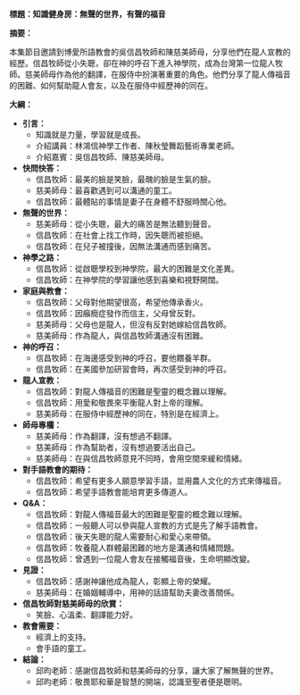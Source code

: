 **標題：知識健身房：無聲的世界，有聲的福音**

**摘要：**

本集節目邀請到博愛所語教會的吳信昌牧師和陳慈美師母，分享他們在龍人宣教的經歷。信昌牧師從小失聰，卻在神的呼召下進入神學院，成為台灣第一位龍人牧師。慈美師母作為他的翻譯，在服侍中扮演著重要的角色。他們分享了龍人傳福音的困難、如何幫助龍人會友，以及在服侍中經歷神的同在。

**大綱：**

* **引言：**
    * 知識就是力量，學習就是成長。
    * 介紹講員：林鴻信神學工作者、陳秋瑩舞蹈藝術專業老師。
    * 介紹嘉賓：吳信昌牧師、陳慈美師母。
* **快問快答：**
    * 信昌牧師：最美的臉是笑臉，最醜的臉是生氣的臉。
    * 慈美師母：最喜歡遇到可以溝通的童工。
    * 信昌牧師：最體貼的事情是妻子在身體不舒服時關心他。
* **無聲的世界：**
    * 慈美師母：從小失聰，最大的痛苦是無法聽到聲音。
    * 信昌牧師：在社會上找工作時，因失聰而被拒絕。
    * 信昌牧師：在兒子被撞後，因無法溝通而感到痛苦。
* **神學之路：**
    * 信昌牧師：從啟聰學校到神學院，最大的困難是文化差異。
    * 信昌牧師：在神學院的學習讓他感到喜樂和視野開闊。
* **家庭與教會：**
    * 信昌牧師：父母對他期望很高，希望他傳承香火。
    * 信昌牧師：因癲癇症發作而信主，父母曾反對。
    * 慈美師母：父母也是龍人，但沒有反對她嫁給信昌牧師。
    * 慈美師母：作為龍人，與信昌牧師溝通沒有困難。
* **神的呼召：**
    * 信昌牧師：在海邊感受到神的呼召，要他餵養羊群。
    * 信昌牧師：在美國參加研習會時，再次感受到神的呼召。
* **龍人宣教：**
    * 信昌牧師：對龍人傳福音的困難是聖靈的概念難以理解。
    * 信昌牧師：用愛和敬畏來平衡龍人對上帝的理解。
    * 慈美師母：在服侍中經歷神的同在，特別是在經濟上。
* **師母專欄：**
    * 慈美師母：作為翻譯，沒有想過不翻譯。
    * 慈美師母：作為幫助者，沒有想過要活出自己。
    * 慈美師母：在與信昌牧師意見不同時，會用空間來緩和情緒。
* **對手語教會的期待：**
    * 信昌牧師：希望有更多人願意學習手語，並用農人文化的方式來傳福音。
    * 信昌牧師：希望手語教會能培育更多傳道人。
* **Q&A：**
    * 信昌牧師：對龍人傳福音最大的困難是聖靈的概念難以理解。
    * 信昌牧師：一般聽人可以參與龍人宣教的方式是先了解手語教會。
    * 信昌牧師：後天失聰的龍人需要耐心和愛心來帶領。
    * 信昌牧師：牧養龍人群體最困難的地方是溝通和情緒問題。
    * 信昌牧師：曾遇到一位龍人會友在接觸福音後，生命明顯改變。
* **見證：**
    * 信昌牧師：感謝神讓他成為龍人，彰顯上帝的榮耀。
    * 慈美師母：在婚姻輔導中，用神的話語幫助夫妻改善關係。
* **信昌牧師對慈美師母的欣賞：**
    * 笑臉、心溫柔、翻譯能力好。
* **教會需要：**
    * 經濟上的支持。
    * 會手語的童工。
* **結論：**
    * 邱昀老師：感謝信昌牧師和慈美師母的分享，讓大家了解無聲的世界。
    * 邱昀老師：敬畏耶和華是智慧的開端，認識至聖者便是聰明。